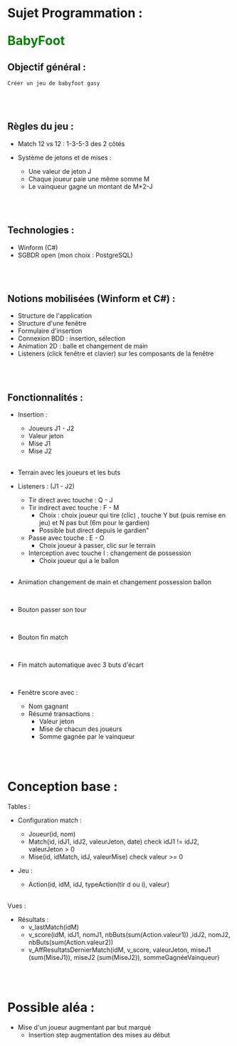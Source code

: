 # Sujet Programmation : <p style="color:green">BabyFoot</p>
## Objectif général :
    Créer un jeu de babyfoot gasy

<br>
<br>

## Règles du jeu :
- Match 12 vs 12 : 1-3-5-3 des 2 côtés
    <br>

- Système de jetons et de mises :
    - Une valeur de jeton J
    - Chaque joueur paie une même somme M
    - Le vainqueur gagne un montant de M*2-J

<br>
<br>

## Technologies :
- Winform (C#)
- SGBDR open (mon choix : PostgreSQL)

<br>
<br>

## Notions mobilisées (Winform et C#) :
- Structure de l'application
- Structure d'une fenêtre
- Formulaire d'insertion
- Connexion BDD : insertion, sélection
- Animation 2D : balle et changement de main
- Listeners (click fenêtre et clavier) sur les composants de la fenêtre

<br>
<br>

## Fonctionnalités : 
- Insertion :
    - Joueurs J1 - J2
    - Valeur jeton
    - Mise J1
    - Mise J2

    <br>

- Terrain avec les joueurs et les buts
    <br>
    
- Listeners : (J1 - J2) 
    - Tir direct avec touche : Q - J
    - Tir indirect avec touche : F - M
        - Choix : choix joueur qui tire (clic) , touche Y but (puis remise en jeu) et N pas but (6m pour le gardien) 
        - Possible but direct depuis le gardien"
    - Passe avec touche : E - O 
        - Choix joueur à passer, clic sur le terrain
    - Interception avec touche I : changement de possession
        - Choix joueur qui a le ballon
    <br>
- Animation changement de main et changement possession ballon
    
    <br>
- Bouton passer son tour

    <br>
- Bouton fin match
    
    <br>
- Fin match automatique avec 3 buts d'écart
    
    <br>
- Fenêtre score avec :
    - Nom gagnant
    - Résumé transactions :
        - Valeur jeton
        - Mise de chacun des joueurs
        - Somme gagnée par le vainqueur

<br>
<br>


# Conception base :
Tables :
   
- Configuration match :
    - Joueur(id, nom)
    - Match(id, idJ1, idJ2, valeurJeton, date) check idJ1 != idJ2, valeurJeton > 0
    - Mise(id, idMatch, idJ, valeurMise) check valeur >= 0 

- Jeu :
    - Action(id, idM, idJ, typeAction(tir d ou i), valeur)

    <br>
Vues : 

- Résultats :
    - v_lastMatch(idM)
    - v_score(idM, idJ1, nomJ1, nbButs(sum(Action.valeur1)) ,idJ2, nomJ2, nbButs(sum(Action.valeur2))
    - v_AffResultatsDernierMatch(idM, v_score, valeurJeton, miseJ1 (sum(MiseJ1)), miseJ2 (sum(MiseJ2)), sommeGagnéeVainqueur)

<br>
<br>

# Possible aléa :
- Mise d'un joueur augmentant par but marqué
    - Insertion step augmentation des mises au début   

